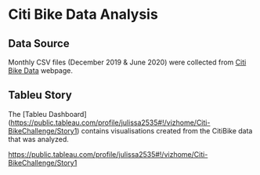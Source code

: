 # Citi Bike Data Analysis

## Data Source 

Monthly CSV files (December 2019 & June 2020) were collected from [Citi Bike Data](https://www.citibikenyc.com/system-data) webpage. 

## Tableu Story

The [Tableu Dashboard] (https://public.tableau.com/profile/julissa2535#!/vizhome/Citi-BikeChallenge/Story1) contains visualisations created from the CitiBike data that was analyzed.   

https://public.tableau.com/profile/julissa2535#!/vizhome/Citi-BikeChallenge/Story1



